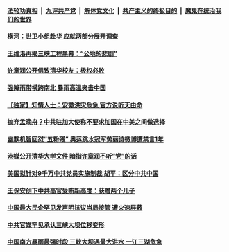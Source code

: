 

####  [法轮功真相](../../../../basic/blob/master/README.md?t=07201331) &nbsp;|&nbsp; [九评共产党](../../../../9ping.md/blob/master/README.md?t=07201331) &nbsp;|&nbsp; [解体党文化](../../../../jtdwh.md/blob/master/README.md?t=07201331)  &nbsp;|&nbsp; [共产主义的终极目的](../../../../gczydzjmd.md/blob/master/README.md?t=07201331) &nbsp;|&nbsp; [魔鬼在统治我们的世界](../../../../mgztzwmdsj.md/blob/master/README.md?t=07201331) 

#### [横河：世卫小组赴华 应就两部分展开调查](../pages/soh5/402649.md?t=07201331) 
#### [王维洛再揭三峡工程黑幕：“公地的悲剧”](../pages/soh5/402634.md?t=07201331) 
#### [许章润公开信致清华校友：极权必败](../pages/soh5/402616.md?t=07201331) 
#### [强降雨带横跨南北 暴雨高温夹击中国](../pages/soh5/402631.md?t=07201331) 
#### [【独家】知情人士：安徽洪灾危急 官方说听天由命](../pages/soh5/402526.md?t=07201331) 
#### [抛弃孟晚舟？中共驻加大使称不要求加国在中美之间做选择](../pages/soh5/402511.md?t=07201331) 
#### [幽默机智回怼“五粉残” 奥运跳水冠军劳丽诗微博遭禁言1年](../pages/soh5/402466.md?t=07201331) 
#### [港媒公开清华大学文件 暗指许章润不听“党”的话](../pages/soh5/402427.md?t=07201331) 
#### [美国拟针对9千万中共党员实施制裁  胡平：区分中共中国](../pages/soh5/402433.md?t=07201331) 
#### [王保安创下中共高官受贿新高度：获赠两个儿子](../pages/soh5/402430.md?t=07201331) 
#### [中国最大民企罕见发声明抗议当局接管 遭火速屏蔽](../pages/soh5/402412.md?t=07201331) 
#### [中共官媒罕见承认三峡大坝位移变形 ](../pages/soh5/402400.md?t=07201331) 
#### [中国南方暴雨最强时段 三峡大坝遇最大洪水 一江三湖危急](../pages/soh5/402235.md?t=07201331) 
